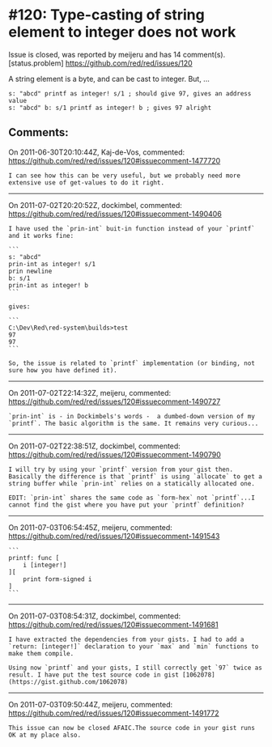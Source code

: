 
#120: Type-casting of string element to integer does not work
================================================================================
Issue is closed, was reported by meijeru and has 14 comment(s).
[status.problem]
<https://github.com/red/red/issues/120>

A string element is a byte, and can be cast to integer. But, ...

```
s: "abcd" printf as integer! s/1 ; should give 97, gives an address value
s: "abcd" b: s/1 printf as integer! b ; gives 97 alright
```



Comments:
--------------------------------------------------------------------------------

On 2011-06-30T20:10:44Z, Kaj-de-Vos, commented:
<https://github.com/red/red/issues/120#issuecomment-1477720>

    I can see how this can be very useful, but we probably need more extensive use of get-values to do it right.

--------------------------------------------------------------------------------

On 2011-07-02T20:20:52Z, dockimbel, commented:
<https://github.com/red/red/issues/120#issuecomment-1490406>

    I have used the `prin-int` buit-in function instead of your `printf` and it works fine:
    
    ```
    s: "abcd"
    prin-int as integer! s/1
    prin newline
    b: s/1
    prin-int as integer! b
    ```
    
    gives:
    
    ```
    C:\Dev\Red\red-system\builds>test
    97
    97
    ```
    
    So, the issue is related to `printf` implementation (or binding, not sure how you have defined it).

--------------------------------------------------------------------------------

On 2011-07-02T22:14:32Z, meijeru, commented:
<https://github.com/red/red/issues/120#issuecomment-1490727>

    `prin-int` is - in Dockimbels's words -  a dumbed-down version of my `printf`. The basic algorithm is the same. It remains very curious... 

--------------------------------------------------------------------------------

On 2011-07-02T22:38:51Z, dockimbel, commented:
<https://github.com/red/red/issues/120#issuecomment-1490790>

    I will try by using your `printf` version from your gist then. Basically the difference is that `printf` is using `allocate` to get a string buffer while `prin-int` relies on a statically allocated one.
    
    EDIT: `prin-int` shares the same code as `form-hex` not `printf`...I cannot find the gist where you have put your `printf` definition?

--------------------------------------------------------------------------------

On 2011-07-03T06:54:45Z, meijeru, commented:
<https://github.com/red/red/issues/120#issuecomment-1491543>

    ```
    printf: func [
        i [integer!]
    ][
        print form-signed i
    ]
    ```

--------------------------------------------------------------------------------

On 2011-07-03T08:54:31Z, dockimbel, commented:
<https://github.com/red/red/issues/120#issuecomment-1491681>

    I have extracted the dependencies from your gists. I had to add a `return: [integer!]` declaration to your `max` and `min` functions to make them compile.
    
    Using now `printf` and your gists, I still correctly get `97` twice as result. I have put the test source code in gist [1062078](https://gist.github.com/1062078)

--------------------------------------------------------------------------------

On 2011-07-03T09:50:44Z, meijeru, commented:
<https://github.com/red/red/issues/120#issuecomment-1491772>

    This issue can now be closed AFAIC.The source code in your gist runs OK at my place also.

